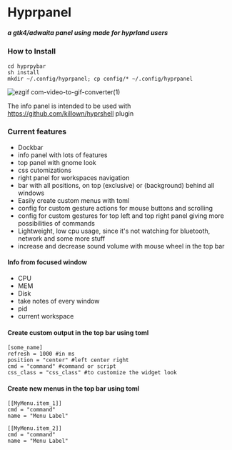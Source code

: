 # Hyprpanel
##### _a gtk4/adwaita panel using made for hyprland users_

### How to Install

```git clone https://github.com/killown/hyprpybar
cd hyprpybar
sh install
mkdir ~/.config/hyprpanel; cp config/* ~/.config/hyprpanel
```

![ezgif com-video-to-gif-converter(1)](https://github.com/killown/hyprpybar/assets/24453/3d498648-e8ae-4471-b411-375466dd5b65)

The info panel is intended to be used with https://github.com/killown/hyprshell plugin

### Current features
- Dockbar
- info panel with lots of features
- top panel with gnome look
- css cutomizations
- right panel for workspaces navigation
- bar with all positions, on top (exclusive) or (background) behind all windows
- Easily create custom menus with toml
- config for custom gesture actions for mouse buttons and scrolling
- config for custom gestures for top left and top right panel giving more possibilities of commands
- Lightweight, low cpu usage, since it's not watching for bluetooth, network and some more stuff
- increase and decrease sound volume with mouse wheel in the top bar

#### Info from focused window
- CPU
- MEM
- Disk
- take notes of every window
- pid
- current workspace

#### Create custom output in the top bar using toml

```
[some_name]
refresh = 1000 #in ms
position = "center" #left center right
cmd = "command" #command or script
css_class = "css_class" #to customize the widget look

```

#### Create new menus in the top bar using toml

```
[[MyMenu.item_1]]
cmd = "command"
name = "Menu Label"

[[MyMenu.item_2]]
cmd = "command"
name = "Menu Label"

```
